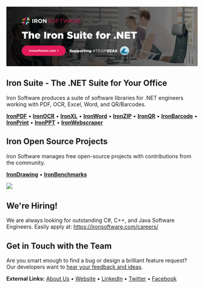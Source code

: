[![Iron Software GitHub Readme Banner](https://raw.githubusercontent.com/iron-software/.github/main/assets/ironsoftware_banner.png)](https://ironsoftware.com/)

## Iron Suite - The .NET Suite for Your Office

Iron Software produces a suite of software libraries for .NET engineers working with PDF, OCR, Excel, Word, and QR/Barcodes.

[**IronPDF**](https://ironpdf.com/) • [**IronOCR**](https://ironsoftware.com/csharp/ocr/) • [**IronXL**](https://ironsoftware.com/csharp/excel/) • [**IronWord**](https://ironsoftware.com/csharp/word/) • [**IronZIP**](https://ironsoftware.com/csharp/zip/) • [**IronQR**](https://ironsoftware.com/csharp/qr/) • [**IronBarcode**](https://ironsoftware.com/csharp/barcode/) • [**IronPrint**](https://ironsoftware.com/csharp/print/) • [**IronPPT**](https://ironsoftware.com/csharp/ppt/) • [**IronWebscraper**](https://ironsoftware.com/csharp/webscraper/)

## Iron Open Source Projects

Iron Software manages free open-source projects with contributions from the community.

[**IronDrawing**](https://github.com/iron-software/IronSoftware.Drawing.Common) • [**IronBenchmarks**](https://github.com/iron-software/IronBenchmarks)

<a href="https://github.com/iron-software/IronSoftware.Drawing.Common"><img src="https://img.shields.io/badge/%E2%80%8EOpen%20Source-%20%E2%9C%93-107C10?logo=opensourceinitiative&style=flat-square"></a>

## We're Hiring!
We are always looking for outstanding C#, C++, and Java Software Engineers. Easily apply at: https://ironsoftware.com/careers/

## Get in Touch with the Team
Are you smart enough to find a bug or design a brilliant feature request? Our developers want to [hear your feedback and ideas](https://ironsoftware.com/contact-us/#helpscout-support).

**External Links:** [About Us](https://ironsoftware.com/about-us/) • [Website](https://ironsoftware.com/) • [LinkedIn](https://www.linkedin.com/company/ironsoftware/) • [Twitter](https://twitter.com/ironsoftwaredev) • [Facebook](https://www.facebook.com/teamironsoftware/)
